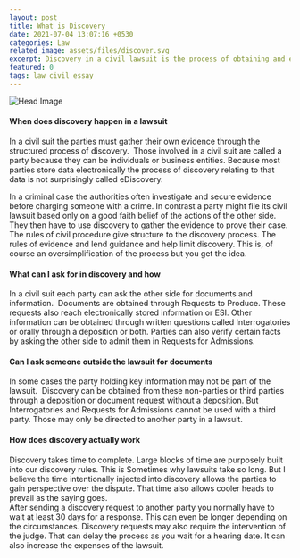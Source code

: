 ```yaml
---
layout: post
title: What is Discovery
date: 2021-07-04 13:07:16 +0530
categories: Law
related_image: assets/files/discover.svg
excerpt: Discovery in a civil lawsuit is the process of obtaining and exchanging evidence. It is structured by rules of procedure.
featured: 0
tags: law civil essay 
---
```

![Head Image](/assets/discover.svg)
#### When does discovery happen in a lawsuit

In a civil suit the parties must gather their own evidence through the 
structured process of discovery.  Those involved in a civil suit are 
called a party because they can be individuals or business entities. 
Because most parties store data electronically the process of discovery 
relating to that data is not surprisingly called eDiscovery.

In a criminal case the authorities often investigate and secure evidence 
before charging someone with a crime. In contrast a party might file its
 civil lawsuit based only on a good faith belief of the actions of the 
other side. They then have to use discovery to gather the evidence to 
prove their case. The rules of civil procedure give structure to the 
discovery process. The rules of evidence and lend guidance and help 
limit discovery. This is, of course an oversimplification of the process but you get the idea.

#### What can I ask for in discovery and how

In a civil suit each party can ask the other side for documents and 
information.  Documents are obtained through Requests to Produce. These 
requests also reach electronically stored information or ESI. Other 
information can be obtained through written questions called 
Interrogatories or orally through a deposition or both. Parties can also
 verify certain facts by asking the other side to admit them in Requests
 for Admissions.

#### Can I ask someone outside the lawsuit for documents

In some cases the party holding key information may not be part of the 
lawsuit.  Discovery can be obtained from these non-parties or third 
parties through a deposition or document request without a deposition. 
But Interrogatories and Requests for Admissions cannot be used with a 
third party. Those may only be directed to another party in a lawsuit. 

#### How does discovery actually work

Discovery takes time to complete. Large blocks of time are purposely 
built into our discovery rules. This is Sometimes why lawsuits take so 
long. But I believe the time intentionally injected into discovery 
allows the parties to gain perspective over the dispute. That time also 
allows cooler heads to prevail as the saying goes.  
After sending a discovery request to another party you normally have to wait at least
 30 days for a response. This can even be longer depending on the 
circumstances. Discovery requests may also require the intervention of 
the judge. That can delay the process as you wait for a hearing date. It
 can also increase the expenses of the lawsuit.